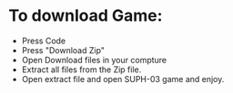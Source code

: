 
# To download Game:

- Press Code
- Press "Download Zip"
- Open Download files in your compture
- Extract all files from the Zip file.
- Open extract file and open SUPH-03 game and enjoy.
